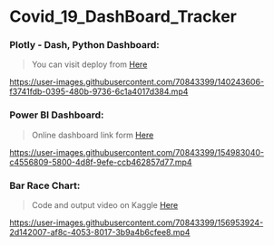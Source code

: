 # Covid_19_DashBoard_Tracker


### Plotly - Dash, Python Dashboard:
> You can visit deploy from <a href="https://mhmdsyd-covid-tracker.herokuapp.com/"> Here </a>

https://user-images.githubusercontent.com/70843399/140243606-f3741fdb-0395-480b-9736-6c1a4017d384.mp4


### Power BI Dashboard:
> Online dashboard link form <a href="https://bit.ly/35ozlsB"> Here </a>

https://user-images.githubusercontent.com/70843399/154983040-c4556809-5800-4d8f-9efe-ccb462857d77.mp4


### Bar Race Chart:
> Code and output video on Kaggle <a href="https://bit.ly/3KDGxjB"> Here </a>


https://user-images.githubusercontent.com/70843399/156953924-2d142007-af8c-4053-8017-3b9a4b6cfee8.mp4

